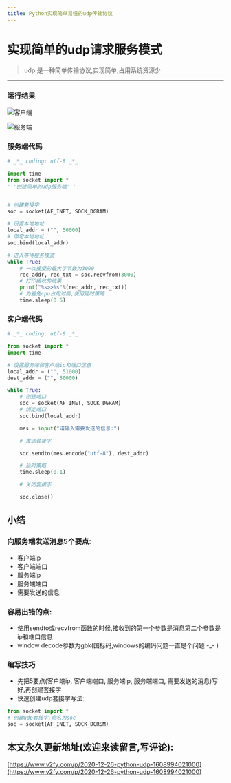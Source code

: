 ```yaml
---
title: Python实现简单易懂的udp传输协议
---
```




# 实现简单的udp请求服务模式
> udp 是一种简单传输协议,实现简单,占用系统资源少

---

### 运行结果

![客户端](https://www.v2fy.com/asset/0i/jikemiji/jikemiji-md/2020-12-26-python-udp-1608994021000.assets/3203841-61c067c520cedb95.png)

![服务端](https://www.v2fy.com/asset/0i/jikemiji/jikemiji-md/2020-12-26-python-udp-1608994021000.assets/3203841-4e1383eaaabddaf8.png)


### 服务端代码

```python
# _*_ coding: utf-8 _*_

import time
from socket import *
'''创建简单的udp服务端'''


# 创建套接字
soc = socket(AF_INET, SOCK_DGRAM)

# 设置本地地址
local_addr = ("", 50000)
# 绑定本地地址
soc.bind(local_addr)

# 进入等待服务模式
while True:
    # 一次接受的最大字节数为3000
    rec_addr, rec_txt = soc.recvfrom(3000)
    # 打印接收的结果
    print("%s>>%s"%(rec_addr, rec_txt))
    # 为避免cpu占用过高,使用延时策略
    time.sleep(0.5)


```

### 客户端代码

```python
# _*_ coding: utf-8 _*_

from socket import *
import time

# 设置服务端和客户端ip和端口信息
local_addr = ("", 51000)
dest_addr = ("", 50000)

while True:
    # 创建端口
    soc = socket(AF_INET, SOCK_DGRAM)
    # 绑定端口
    soc.bind(local_addr)

    mes = input("请输入需要发送的信息:")

    # 发送套接字

    soc.sendto(mes.encode("utf-8"), dest_addr)

    # 延时策略
    time.sleep(0.1)

    # 关闭套接字

    soc.close()

```

## 小结

### 向服务端发送消息5个要点:
- 客户端ip
- 客户端端口
- 服务端ip
- 服务端端口
- 需要发送的信息

### 容易出错的点:
- 使用sendto或recvfrom函数的时候,接收到的第一个参数是消息第二个参数是ip和端口信息
- window decode参数为gbk(国标码,windows的编码问题一直是个问题 -_- )


### 编写技巧
- 先把5要点(客户端ip, 客户端端口, 服务端ip, 服务端端口, 需要发送的消息)写好,再创建套接字
- 快速创建udp套接字写法:

 ```python
 from socket import *
# 创建udp套接字,命名为soc
 soc = socket(AF_INET, SOCK_DGRSM)
 ```







## 本文永久更新地址(欢迎来读留言,写评论):

[https://www.v2fy.com/p/2020-12-26-python-udp-1608994021000](https://www.v2fy.com/p/2020-12-26-python-udp-1608994021000)
